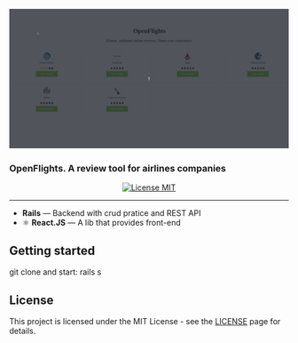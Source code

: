   ![Alt text](https://github.com/marisnner7/open-flights/blob/master/app/assets/images/open.gif)


  ### OpenFlights. A review tool for airlines companies

<p align="center">
  <a href="https://opensource.org/licenses/MIT">
    <img src="https://img.shields.io/badge/License-MIT-blue.svg" alt="License MIT">
  </a>
</p>


<hr />

-  **Rails** — Backend with crud pratice and REST API
- ⚛️ **React.JS** — A lib that provides front-end

## Getting started

git clone and start:  rails s


## License

This project is licensed under the MIT License - see the [LICENSE](https://opensource.org/licenses/MIT) page for details.
